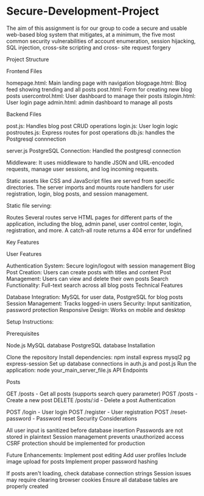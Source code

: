# Secure-Development-Project
The aim of this assignment is for our group to code a secure and usable web-based blog system that mitigates, at a minimum, the five most common security vulnerabilities of account enumeration, session hijacking, SQL injection, cross-site scripting and cross- site request forgery

Project Structure

Frontend Files

homepage.html: Main landing page with navigation
blogpage.html: Blog feed showing trending and all posts
post.html: Form for creating new blog posts
usercontrol.html: User dashboard to manage their posts
itslogin.html: User login page
admin.html: admin dashboard to manage all posts 


Backend Files

post.js: Handles blog post CRUD operations
login.js: User login logic
postroutes.js: Express routes for post operations
db.js: handles the Postgresql connnection 

server.js 
PostgreSQL Connection:
Handled the postgresql connection

Middleware:
 It uses middleware to handle JSON and URL-encoded requests, manage user sessions, and log incoming requests.
 
 Static assets like CSS and JavaScript files are served from specific directories. The server imports and mounts route handlers for user registration, login, blog posts, and session management.

 Static file serving: 

Routes
Several routes serve HTML pages for different parts of the application, including the blog, admin panel, user control center, login, registration, and more. A catch-all route returns a 404 error for undefined


Key Features

User Features

Authentication System: Secure login/logout with session management
Blog Post Creation: Users can create posts with titles and content
Post Management: Users can view and delete their own posts
Search Functionality: Full-text search across all blog posts
Technical Features

Database Integration: MySQL for user data, PostgreSQL for blog posts
Session Management: Tracks logged-in users
Security: Input sanitization, password protection
Responsive Design: Works on mobile and desktop

Setup Instructions:

Prerequisites

Node.js
MySQL database
PostgreSQL database
Installation

Clone the repository
Install dependencies: npm install express mysql2 pg express-session
Set up database connections in auth.js and post.js
Run the application: node your_main_server_file.js
API Endpoints

Posts

GET /posts - Get all posts (supports search query parameter)
POST /posts - Create a new post
DELETE /posts/:id - Delete a post
Authentication

POST /login - User login
POST /register - User registration
POST /reset-password - Password reset
Security Considerations

All user input is sanitized before database insertion
Passwords are not stored in plaintext
Session management prevents unauthorized access
CSRF protection should be implemented for production

Future Enhancements:
Implement post editing
Add user profiles
Include image upload for posts
Implement proper password hashing


If posts aren't loading, check database connection strings
Session issues may require clearing browser cookies
Ensure all database tables are properly created